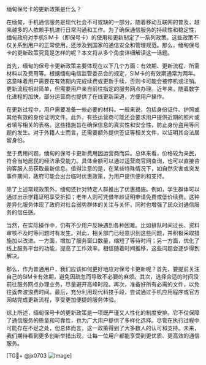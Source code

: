 缅甸保号卡的更新政策是什么？

在缅甸，手机通信服务是现代社会不可或缺的一部分。随着移动互联网的普及，越来越多的人依赖手机进行日常沟通和工作。为了确保通信服务的持续性和稳定性，缅甸政府对手机SIM卡（即保号卡）的使用和更新制定了一系列政策。这些政策不仅关系到用户的正常使用，还涉及到国家的通信安全和管理规范。那么，缅甸保号卡的更新政策究竟是怎样的呢？本文将从多个角度详细解读这一话题。

首先，缅甸的保号卡更新政策主要体现在以下几个方面：有效期、更新流程、所需材料以及费用等。根据缅甸电信监管委员会的规定，SIM卡的有效期通常为两年。这意味着用户需要在有效期内完成续费或更新手续，否则卡可能会被停机或注销。更新流程相对简单，但需要用户亲自前往指定的服务网点办理。近年来，随着数字化进程的加快，部分运营商也提供了在线更新渠道，方便用户操作。

在更新过程中，用户需要准备一些必要的材料。一般来说，包括身份证件、护照或其他有效的身份证明文件。此外，有些运营商可能还会要求用户提供近期的照片或者填写相关的表格。这些措施旨在确保信息的真实性和安全性，防止身份盗用等问题的发生。对于外籍人士而言，还需要额外提供签证等相关文件，以证明其合法居留身份。

至于费用问题，缅甸的保号卡更新费用因运营商而异。总体来看，价格较为亲民，符合当地居民的经济承受能力。具体金额可以通过运营商官网查询，也可以直接咨询客服人员获取最新信息。值得注意的是，在某些特殊情况下，如自然灾害或突发事件期间，政府可能会出台临时优惠政策，为用户提供便利和支持。

除了上述常规政策外，缅甸还针对特定人群推出了优惠措施。例如，学生群体可以通过出示学籍证明享受折扣；老年人则可凭借年龄证明申请免费或低价续费。这种差异化服务体现了政府对社会弱势群体的关注与关怀，同时也增强了民众对通信服务的信任感。

当然，在实际操作中，仍有不少用户反映遇到各种困难。比如排队时间过长、资料审核不及时等问题时有发生。对此，相关部门已经意识到这些问题，并积极采取措施加以改进。一方面，增加了服务窗口数量，缩短了等待时间；另一方面，优化了线上服务平台的功能，提高了工作效率。相信随着时间推移，这些问题会逐步得到解决。

那么，作为普通用户，我们应该如何更好地应对保号卡更新呢？首先，要提前关注自己的SIM卡有效期，避免因疏忽而导致不必要的麻烦。其次，选择合适的时间段前往服务网点办理业务，尽量避开高峰时段。再次，准备好所有必需的文件，以免往返奔波浪费时间。最后，充分利用现代科技手段，尝试通过手机应用程序或官方网站完成更新流程，享受更加便捷的服务体验。

综上所述，缅甸保号卡的更新政策是一项既严谨又人性化的制度安排。它不仅保障了通信服务的质量和可靠性，也为广大用户提供了多样化选择。尽管在执行过程中可能存在不足之处，但总体而言，这一政策得到了大多数人的认可和支持。未来，我们期待看到更多创新举措出现，让每一位用户都能享受到更优质、更高效的通信服务。

[TG💪+ @jx0703 ![Image](https://github.com/user-attachments/assets/dbca1d08-cadb-493c-b0ec-ad6f7a83f270)]